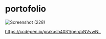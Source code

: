 # portofolio


![Screenshot (228)](https://github.com/prakash4031/portofolio/assets/128349961/a1f2d40e-0f41-488b-8e1a-f55b9ad6fe12)

https://codepen.io/prakash4031/pen/oNVvwNL
